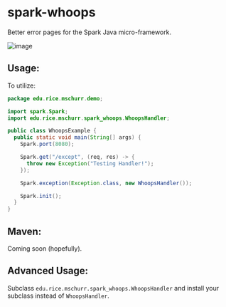 spark-whoops
=====================
Better error pages for the Spark Java micro-framework.

![image](http://i.imgur.com/oaHfcVO.png)

## Usage:
To utilize:
```java
package edu.rice.mschurr.demo;

import spark.Spark;
import edu.rice.mschurr.spark_whoops.WhoopsHandler;

public class WhoopsExample {
  public static void main(String[] args) {
    Spark.port(8080);

    Spark.get("/except", (req, res) -> {
      throw new Exception("Testing Handler!");
    });

    Spark.exception(Exception.class, new WhoopsHandler());

    Spark.init();
  }
}
```

## Maven:

Coming soon (hopefully).

## Advanced Usage:

Subclass `edu.rice.mschurr.spark_whoops.WhoopsHandler` and install your subclass instead of `WhoopsHandler`.
